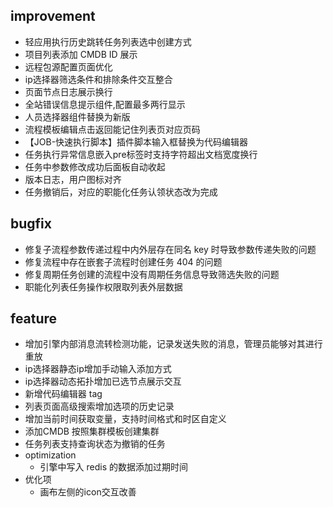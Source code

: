 
## improvement
  - 轻应用执行历史跳转任务列表选中创建方式
  - 项目列表添加 CMDB ID 展示
  - 远程包源配置页面优化
  - ip选择器筛选条件和排除条件交互整合
  - 页面节点日志展示换行
  - 全站错误信息提示组件,配置最多两行显示
  - 人员选择器组件替换为新版
  - 流程模板编辑点击返回能记住列表页对应页码
  - 【JOB-快速执行脚本】插件脚本输入框替换为代码编辑器
  - 任务执行异常信息嵌入pre标签时支持字符超出文档宽度换行
  - 任务中参数修改成功后面板自动收起
  - 版本日志，用户图标对齐
  - 任务撤销后，对应的职能化任务认领状态改为完成
## bugfix
  - 修复子流程参数传递过程中内外层存在同名 key 时导致参数传递失败的问题
  - 修复流程中存在嵌套子流程时创建任务 404 的问题
  - 修复周期任务创建的流程中没有周期任务信息导致筛选失败的问题
  - 职能化列表任务操作权限取列表外层数据
## feature
  - 增加引擎内部消息流转检测功能，记录发送失败的消息，管理员能够对其进行重放
  - ip选择器静态ip增加手动输入添加方式
  - ip选择器动态拓扑增加已选节点展示交互
  - 新增代码编辑器 tag
  - 列表页面高级搜索增加选项的历史记录
  - 增加当前时间获取变量，支持时间格式和时区自定义
  - 添加CMDB 按照集群模板创建集群
  - 任务列表支持查询状态为撤销的任务
- optimization
  - 引擎中写入 redis 的数据添加过期时间
- 优化项
  - 画布左侧的icon交互改善